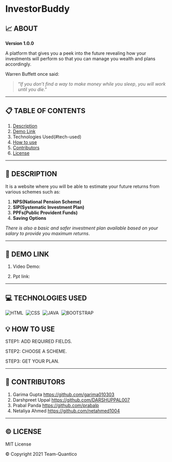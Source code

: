 #  InvestorBuddy

## :chart_with_upwards_trend: ABOUT

**Version 1.0.0**

A platform that gives you a peek into the future revealing how your investments will perform so that you can manage you 
wealth and plans accordingly.

Warren Buffett once said:

>“*If you don’t find a way to make money while you sleep*,
>*you will work until you die*.”

---

## :clipboard: TABLE OF CONTENTS

1. [Description](#description)
2. [Demo Link](#demo-link)
3. Technologies Used(#tech-used)
4. [How to use](#how-to-use)
5. [Contributors](#contributors)
6. [License](#license)

---
<a name="description"></a>
## :page_with_curl: DESCRIPTION

It is a website where you will be able to estimate your future returns from various schemes such as:

1. **NPS(National Pension Scheme)**
2. **SIP(Systematic Investment Plan)**
3. **PPFs(Public Provident Funds)**
4. **Saving Options**

*There is also a basic and safer investment plan available based on your salary to provide you maximum returns*.

---
<a name="demo-link"></a>
## :paperclip: DEMO LINK

1. Video Demo:

2. Ppt link:

---
<a name="tech-used"></a>
##  :computer: TECHNOLOGIES USED

![HTML](https://img.shields.io/badge/html5%20-%23E34F26.svg?&style=for-the-badge&logo=html5&logoColor=white)&nbsp;
![CSS](https://img.shields.io/badge/css3%20-%231572B6.svg?&style=for-the-badge&logo=css3&logoColor=white)&nbsp;
![JAVA](https://img.shields.io/badge/javascript%20-%231572B6.svg?&style=for-the-badge&logo=javascript&logoColor=white)&nbsp;
![BOOTSTRAP](https://img.shields.io/badge/bootstrap%20-%231572B6.svg?&style=for-the-badge&logo=bootstrap&logoColor=white)&nbsp;
<br>

<a name="how-to-use"></a>
## :bulb: HOW TO USE

STEP1: ADD REQUIRED FIELDS.

STEP2: CHOOSE A SCHEME.

STEP3: GET YOUR PLAN.







---
<a name="contributors"></a>

## :raising_hand: CONTRIBUTORS

1. Garima Gupta https://github.com/garima010303
2. Darshpreet Uppal https://github.com/DARSHUPPAL007
3. Prabal Panda https://github.com/prabalp
4. Netaliya Ahmed https://github.com/netahmed1004

---

<a name="license"></a>
##  :copyright: LICENSE

MIT License

 :copyright: Copyright 2021 Team-Quantico

